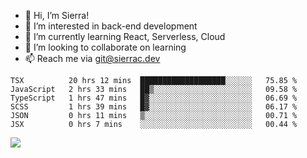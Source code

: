 - 👋 Hi, I’m Sierra!
- 👀 I’m interested in back-end development
- 🌱 I’m currently learning React, Serverless, Cloud
- 💞️ I’m looking to collaborate on learning
- 📫 Reach me via git@sierrac.dev

<!--START_SECTION:waka-->

```text
TSX          20 hrs 12 mins  ███████████████████░░░░░░   75.85 %
JavaScript   2 hrs 33 mins   ██▒░░░░░░░░░░░░░░░░░░░░░░   09.58 %
TypeScript   1 hrs 47 mins   █▓░░░░░░░░░░░░░░░░░░░░░░░   06.69 %
SCSS         1 hrs 39 mins   █▓░░░░░░░░░░░░░░░░░░░░░░░   06.17 %
JSON         0 hrs 11 mins   ▒░░░░░░░░░░░░░░░░░░░░░░░░   00.71 %
JSX          0 hrs 7 mins    ░░░░░░░░░░░░░░░░░░░░░░░░░   00.44 %
```

<!--END_SECTION:waka-->


![](https://hit.yhype.me/github/profile?user_id=7351311)
